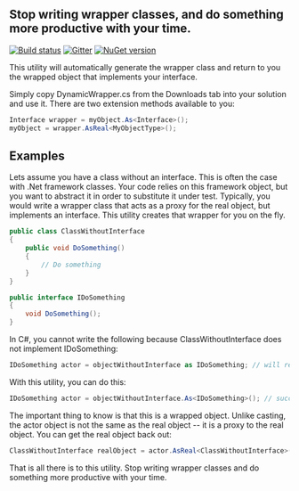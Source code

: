 ## Stop writing wrapper classes, and do something more productive with your time.

[![Build status](https://ci.appveyor.com/api/projects/status/t9xyx9lph140vml4?svg=true)](https://ci.appveyor.com/project/skyguy94/dynamic-wrapper) [![Gitter](https://badges.gitter.im/Join%20Chat.svg)](https://gitter.im/skyguy94/dynamic-wrapper?utm_source=badge&utm_medium=badge&utm_campaign=pr-badge&utm_content=badge) [![NuGet version](https://badge.fury.io/nu/DynamicWrapper.svg)](http://badge.fury.io/nu/DynamicWrapper)

This utility will automatically generate the wrapper class and return to you the wrapped object that implements your interface. 

Simply copy DynamicWrapper.cs from the Downloads tab into your solution and use it. There are two extension methods available to you:

```csharp
Interface wrapper = myObject.As<Interface>();
myObject = wrapper.AsReal<MyObjectType>();
```

## Examples

Lets assume you have a class without an interface. This is often the case with .Net framework classes. Your code relies on this framework object, but you want to abstract it in order to substitute it under test. Typically, you would write a wrapper class that acts as a proxy for the real object, but implements an interface. This utility creates that wrapper for you on the fly.

```csharp
public class ClassWithoutInterface
{
    public void DoSomething()
    {
        // Do something
    }
}

public interface IDoSomething
{
    void DoSomething();
}
```

In C#, you cannot write the following because ClassWithoutInterface does not implement IDoSomething:

```csharp
IDoSomething actor = objectWithoutInterface as IDoSomething; // will resolve as null 
```

With this utility, you can do this:

```csharp
IDoSomething actor = objectWithoutInterface.As<IDoSomething>(); // succeeds 
```

The important thing to know is that this is a wrapped object. Unlike casting, the actor object is not the same as the real object -- it is a proxy to the real object. You can get the real object back out:

```csharp
ClassWithoutInterface realObject = actor.AsReal<ClassWithoutInterface>(); 
```

That is all there is to this utility. Stop writing wrapper classes and do something more productive with your time.
